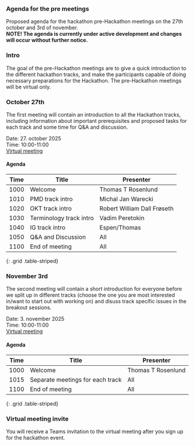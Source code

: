 ### Agenda for the pre meetings

Proposed agenda for the hackathon pre-Hackathon meetings on the 27th october and 3rd of november.  
**NOTE! The agenda is currently under active development and changes will occur without further notice.**  

### Intro

The goal of the pre-Hackathon meetings are to give a quick introduction to the different hackathon tracks, and make the participants capable of doing necessary preparations for the Hackathon. The pre-Hackathon meetings will be virtual only.

### October 27th

The first meeting will contain an introduction to all the Hackathon tracks, including information about important prerequisites and proposed tasks for each track and some time for Q&A and discussion.  

Date: 27. october 2025  
Time: 10:00-11:00  
[Virtual meeting](https://hl7norway.github.io/FHIR-hackathon-2025/currentbuild/FHIR-Hackathon-pre-meeting-1.ics)

#### Agenda

| Time | Title                   | Presenter          |
|------|-------------------------|--------------------|
| 1000 | Welcome                 | Thomas T Rosenlund |
| 1010 | PMD track intro         | Michal Jan Warecki |
| 1020 | OKT track intro         | Robert William Dall Frøseth |
| 1030 | Terminology track intro | Vadim Peretokin    |
| 1040 | IG track intro          | Espen/Thomas       |
| 1050 | Q&A and Discussion      | All                |
| 1100 | End of meeting          | All                |
{: .grid .table-striped}

### November 3rd

The second meeting will contain a short introduction for everyone before we split up in different tracks (choose the one you are most interested in/want to start out with working on) and disuss track specific issues in the breakout sessions.  

Date: 3. november 2025  
Time: 10:00-11:00  
[Virtual meeting](https://hl7norway.github.io/FHIR-hackathon-2025/currentbuild/FHIR-Hackathon-pre-meeting-2.ics)

#### Agenda 

| Time | Title                   | Presenter          |
|------|-------------------------|--------------------|
| 1000 | Welcome                 | Thomas T Rosenlund |
| 1015 | Separate meetings for each track | All       |
| 1100 | End of meeting          | All                |
{: .grid .table-striped}

### Virtual meeting invite

You will receive a Teams invitation to the virtual meeting after you sign up for the hackathon event.

